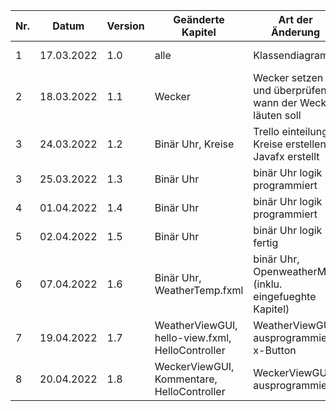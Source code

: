 | Nr. | Datum      | Version | Geänderte Kapitel                                | Art der  Änderung                                        | Autor           | Status |
|-----|------------|---------|--------------------------------------------------|----------------------------------------------------------|-----------------|--------|
| 1   | 17.03.2022 | 1.0     | alle                                             | Klassendiagramm                                          | Schickmair Nico | fg     |
| 2   | 18.03.2022 | 1.1     | Wecker                                           | Wecker setzen und überprüfen wann der Wecker läuten soll | Schickmair Nico | fg     |
| 3   | 24.03.2022 | 1.2     | Binär Uhr, Kreise                                | Trello einteilung, Kreise erstellen, Javafx erstellt     | Schickmair Nico | fg     |
| 3   | 25.03.2022 | 1.3     | Binär Uhr                                        | binär Uhr logik programmiert                             | Schickmair Nico | fg     |
| 4   | 01.04.2022 | 1.4     | Binär Uhr                                        | binär Uhr logik programmiert                             | Schickmair Nico | fg     |
| 5   | 02.04.2022 | 1.5     | Binär Uhr                                        | binär Uhr logik fertig                                   | Schickmair Nico | fg     |
| 6   | 07.04.2022 | 1.6     | Binär Uhr, WeatherTemp.fxml                      | binär Uhr, OpenweatherMap (inklu. eingefueghte Kapitel)  | Schickmair Nico | fg     |
| 7   | 19.04.2022 | 1.7     | WeatherViewGUI, hello-view.fxml, HelloController | WeatherViewGUI ausprogrammiert, x-Button                 | Schickmair Nico | fg     |
| 8   | 20.04.2022 | 1.8     | WeckerViewGUI, Kommentare, HelloController       | WeckerViewGUI ausprogrammiert                            | Schickmair Nico | ib     |

